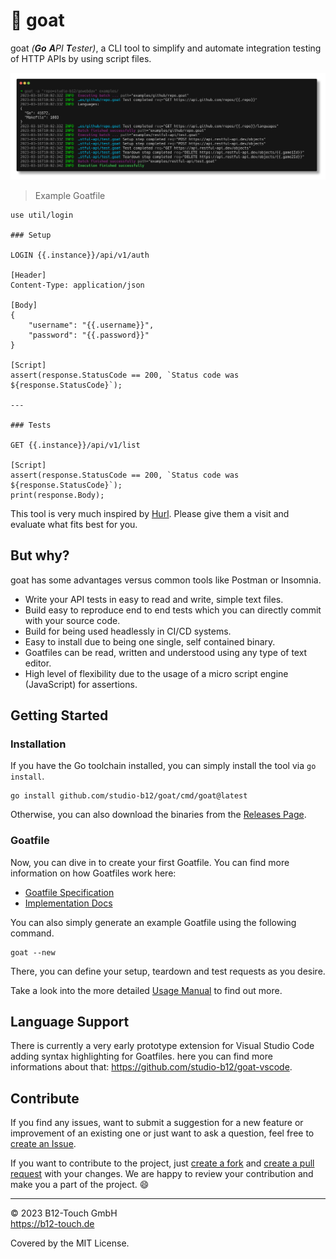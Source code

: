 # 🐐 goat

goat *(**Go** **A**PI **T**ester)*, a CLI tool to simplify and automate integration testing of HTTP APIs by using script files.

![](.github/media/demo.png)

> Example Goatfile
```
use util/login

### Setup

LOGIN {{.instance}}/api/v1/auth

[Header]
Content-Type: application/json

[Body]
{ 
    "username": "{{.username}}",
    "password": "{{.password}}"
}

[Script]
assert(response.StatusCode == 200, `Status code was ${response.StatusCode}`);

---

### Tests

GET {{.instance}}/api/v1/list

[Script]
assert(response.StatusCode == 200, `Status code was ${response.StatusCode}`);
print(response.Body);
```

This tool is very much inspired by [Hurl](https://hurl.dev). Please give them a visit and evaluate what fits best for you.

## But why?

goat has some advantages versus common tools like Postman or Insomnia.

- Write your API tests in easy to read and write, simple text files.
- Build easy to reproduce end to end tests which you can directly commit with your source code.
- Build for being used headlessly in CI/CD systems.
- Easy to install due to being one single, self contained binary.
- Goatfiles can be read, written and understood using any type of text editor.
- High level of flexibility due to the usage of a micro script engine (JavaScript) for assertions. 

## Getting Started

### Installation

If you have the Go toolchain installed, you can simply install the tool via `go install`.
```
go install github.com/studio-b12/goat/cmd/goat@latest
```

Otherwise, you can also download the binaries from the [Releases Page](https://github.com/studio-b12/goat/releases).

### Goatfile

Now, you can dive in to create your first Goatfile. You can find more information on how Goatfiles work here:

- [Goatfile Specification](docs/goatfile-spec.md)
- [Implementation Docs](docs/implementation.md)

You can also simply generate an example Goatfile using the following command.
```
goat --new
```

There, you can define your setup, teardown and test requests as you desire.

Take a look into the more detailed [Usage Manual](docs/usage.md) to find out more.

## Language Support

There is currently a very early prototype extension for Visual Studio Code adding syntax highlighting for Goatfiles. here you can find more informations about that: https://github.com/studio-b12/goat-vscode.

## Contribute

If you find any issues, want to submit a suggestion for a new feature or improvement of an existing one or just want to ask a question, feel free to [create an Issue](https://github.com/studio-b12/goat/issues/new).

If you want to contribute to the project, just [create a fork](https://github.com/studio-b12/goat/fork) and [create a pull request](https://docs.github.com/en/pull-requests/collaborating-with-pull-requests/proposing-changes-to-your-work-with-pull-requests/creating-a-pull-request) with your changes. We are happy to review your contribution and make you a part of the project. 😄

---

© 2023 B12-Touch GmbH  
https://b12-touch.de

Covered by the MIT License.